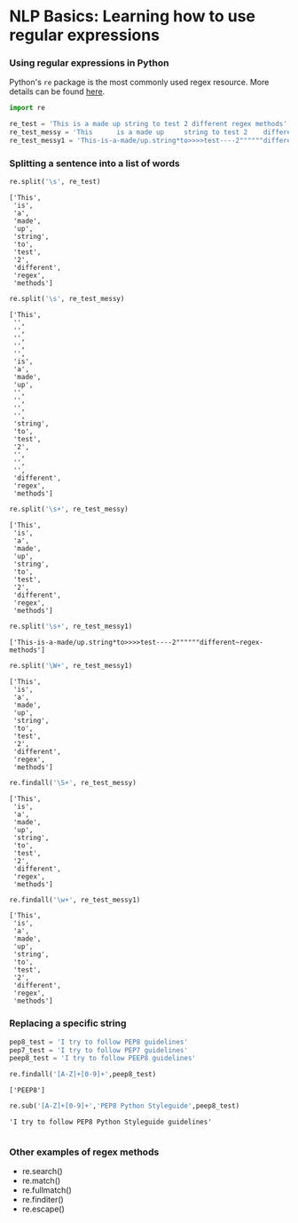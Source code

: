 # NLP Basics: Learning how to use regular expressions

### Using regular expressions in Python

Python's `re` package is the most commonly used regex resource. More details can be found [here](https://docs.python.org/3/library/re.html).


```python
import re

re_test = 'This is a made up string to test 2 different regex methods'
re_test_messy = 'This      is a made up     string to test 2    different regex methods'
re_test_messy1 = 'This-is-a-made/up.string*to>>>>test----2""""""different~regex-methods'
```

### Splitting a sentence into a list of words


```python
re.split('\s', re_test)
```




    ['This',
     'is',
     'a',
     'made',
     'up',
     'string',
     'to',
     'test',
     '2',
     'different',
     'regex',
     'methods']




```python
re.split('\s', re_test_messy)
```




    ['This',
     '',
     '',
     '',
     '',
     '',
     'is',
     'a',
     'made',
     'up',
     '',
     '',
     '',
     '',
     'string',
     'to',
     'test',
     '2',
     '',
     '',
     '',
     'different',
     'regex',
     'methods']




```python
re.split('\s+', re_test_messy)
```




    ['This',
     'is',
     'a',
     'made',
     'up',
     'string',
     'to',
     'test',
     '2',
     'different',
     'regex',
     'methods']




```python
re.split('\s+', re_test_messy1)
```




    ['This-is-a-made/up.string*to>>>>test----2""""""different~regex-methods']




```python
re.split('\W+', re_test_messy1)
```




    ['This',
     'is',
     'a',
     'made',
     'up',
     'string',
     'to',
     'test',
     '2',
     'different',
     'regex',
     'methods']




```python
re.findall('\S+', re_test_messy)
```




    ['This',
     'is',
     'a',
     'made',
     'up',
     'string',
     'to',
     'test',
     '2',
     'different',
     'regex',
     'methods']




```python
re.findall('\w+', re_test_messy1)
```




    ['This',
     'is',
     'a',
     'made',
     'up',
     'string',
     'to',
     'test',
     '2',
     'different',
     'regex',
     'methods']



### Replacing a specific string


```python
pep8_test = 'I try to follow PEP8 guidelines'
pep7_test = 'I try to follow PEP7 guidelines'
peep8_test = 'I try to follow PEEP8 guidelines'
```


```python
re.findall('[A-Z]+[0-9]+',peep8_test)
```




    ['PEEP8']




```python
re.sub('[A-Z]+[0-9]+','PEP8 Python Styleguide',peep8_test)
```




    'I try to follow PEP8 Python Styleguide guidelines'




```python

```

### Other examples of regex methods

- re.search()
- re.match()
- re.fullmatch()
- re.finditer()
- re.escape()
